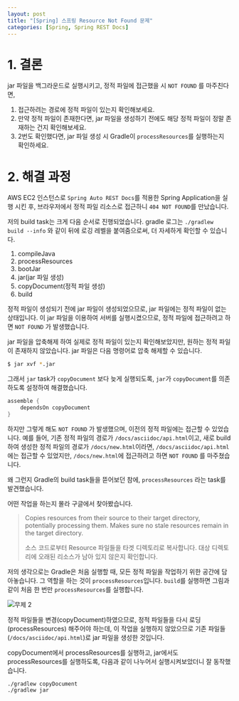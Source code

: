 ```yaml
---
layout: post
title: "[Spring] 스프링 Resource Not Found 문제"
categories: [Spring, Spring REST Docs]
---
```


# 1. 결론
jar 파일을 백그라운드로 실행시키고, 정적 파일에 접근했을 시 `NOT FOUND` 를 마주친다면, 
1. 접근하려는 경로에 정적 파일이 있는지 확인해보세요.
2. 만약 정적 파일이 존재한다면, jar 파일을 생성하기 전에도 해당 정적 파일이 정말 존재하는 건지 확인해보세요.
3. 2번도 확인했다면, jar 파일 생성 시 Gradle이 `processResources`를 실행하는지 확인하세요. 

# 2. 해결 과정
AWS EC2 인스턴스로 `Spring Auto REST Docs`를 적용한 Spring Application을 실행 시킨 후, 브라우저에서 정적 파일 리소스로 접근하니 `404 NOT FOUND`를 만났습니다.

저의 build task는 크게 다음 순서로 진행되었습니다. gradle 로그는 `./gradlew build --info` 와 같이 뒤에 로깅 레벨을 붙여줌으로써, 더 자세하게 확인할 수 있습니다.

1. compileJava
2. processResources
3. bootJar
4. jar(jar 파일 생성)
5. copyDocument(정적 파일 생성)
6. build

정적 파일이 생성되기 전에 jar 파일이 생성되었으므로, jar 파일에는 정적 파일이 없는 상태입니다. 이 jar 파일을 이용하여 서버를 실행시켰으므로, 정적 파일에 접근하려고 하면 `NOT FOUND` 가 발생했습니다.

jar 파일을 압축해제 하여 실제로 정적 파일이 있는지 확인해보았지만, 원하는 정적 파일이 존재하지 않았습니다. jar 파일은 다음 명령어로 압축 해제할 수 있습니다.

```bash
$ jar xvf *.jar
```


그래서 `jar` task가 `copyDocument` 보다 늦게 실행되도록, `jar`가 `copyDocument`를 의존하도록 설정하여 해결했습니다.

```groovy
assemble {
    dependsOn copyDocument
}
```

하지만 그렇게 해도 `NOT FOUND` 가 발생했으며, 이전의 정적 파일에는 접근할 수 있었습니다.
예를 들어, 기존 정적 파일의 경로가 `/docs/asciidoc/api.html`이고, 새로 build하여 생성한 정적 파일의 경로가 `/docs/new.html`이라면, `/docs/asciidoc/api.html`에는 접근할 수 있었지만, `/docs/new.html`에 접근하려고 하면 `NOT FOUND` 를 마주쳤습니다.

왜 그런지 Gradle의 build task들을 뜯어보던 참에, `processResources` 라는 task를 발견했습니다.

어떤 작업을 하는지 몰라 구글에서 찾아봤습니다.

> Copies resources from their source to their target directory, potentially processing them. Makes sure no stale resources remain in the target directory.
> 
> 소스 코드로부터 Resource 파일들을 타겟 디렉토리로 복사합니다. 대상 디렉토리에 오래된 리소스가 남아 있지 않은지 확인합니다.

저의 생각으로는 Gradle은 처음 실행할 때, 모든 정적 파일을 작업하기 위한 공간에 담아놓습니다. 그 역할을 하는 것이 `processResources`입니다. `build`를 실행하면 그림과 같이 처음 한 번만 `processResources`를 실행합니다.

![무제 2](https://user-images.githubusercontent.com/56301069/125197438-9bb26c00-e298-11eb-844b-7c7969b4acb8.jpg)

정적 파일들을 변경(copyDocument)하였으므로, 정적 파일들을 다시 로딩(processResources) 해주어야 하는데, 이 작업을 실행하지 않았으므로 기존 파일들(`/docs/asciidoc/api.html`)로 jar 파일을 생성한 것입니다.

copyDocument에서 processResources를 실행하고, jar에서도 processResources를 실행하도록, 다음과 같이 나누어서 실행시켜보았더니 잘 동작했습니다.

```
./gradlew copyDocument
./gradlew jar
```
